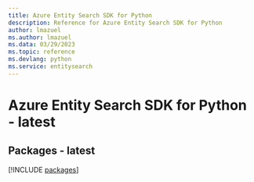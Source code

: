 ```yaml
---
title: Azure Entity Search SDK for Python
description: Reference for Azure Entity Search SDK for Python
author: lmazuel
ms.author: lmazuel
ms.data: 03/29/2023
ms.topic: reference
ms.devlang: python
ms.service: entitysearch
---
```

# Azure Entity Search SDK for Python - latest
## Packages - latest
[!INCLUDE [packages](entity-search-index.md)]
